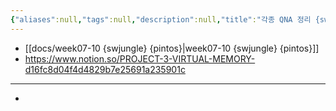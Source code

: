 ```yaml
---
{"aliases":null,"tags":null,"description":null,"title":"각종 QNA 정리 {swjungle}{pintos}{project3}","created":"2023-10-11T16:38:53","updated":"2023-10-11T16:39:03","dg-publish":true,"permalink":"/docs/각종 QNA 정리 {swjungle}{pintos}{project3}/","dgPassFrontmatter":true}
---
```


- [[docs/week07-10 {swjungle} {pintos}\|week07-10 {swjungle} {pintos}]]
- <https://www.notion.so/PROJECT-3-VIRTUAL-MEMORY-d16fc8d04f4d4829b7e25691a235901c>
___
- 
